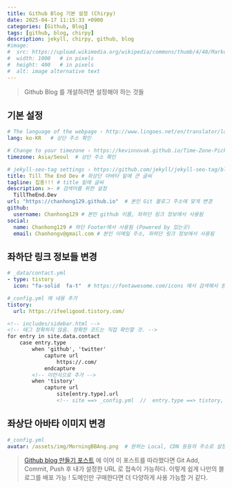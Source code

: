 ```yaml
---
title: Github Blog 기본 설정 (Chirpy)
date: 2025-04-17 11:15:33 +0900
categories: [Github, Blog]
tags: [github, blog, chirpy]
description: jekyll, chirpy, github, blog
#image:
#  src: https://upload.wikimedia.org/wikipedia/commons/thumb/4/48/Markdown-mark.svg/1200px-Markdown-mark.svg.png
#  width: 1000   # in pixels
#  height: 400   # in pixels
#  alt: image alternative text
---
```


> Github Blog 를 개설하려면 설정해야 하는 것들

## 기본 설정
```yaml
# The language of the webpage › http://www.lingoes.net/en/translator/langcode.htm
lang: ko-KR   # 상단 주소 확인

# Change to your timezone › https://kevinnovak.github.io/Time-Zone-Picker
timezone: Asia/Seoul  # 상단 주소 확인

# jekyll-seo-tag settings › https://github.com/jekyll/jekyll-seo-tag/blob/master/docs/usage.md
title: Till The End Dev # 좌상단 아바타 밑에 큰 글씨
tagline: 집중!!! # title 밑에 글씨
description: >- # 검색어를 위한 설정
  TillTheEnd.Dev
url: "https://chanhong129.github.io"  # 본인 Git 블로그 주소에 맞게 변경
github:
  username: Chanhong129 # 본인 github 이름, 좌하단 링크 정보에서 사용됨
social:
  name: Chanhong129 # 하단 Footer에서 사용됨 (Powered by 있는곳)
  email: Chanhongv@gmail.com # 본인 이메일 주소, 좌하단 링크 정보에서 사용됨
```

## 좌하단 링크 정보들 변경
```yaml
# _data/contact.yml
- type: tistory
  icon: "fa-solid  fa-t"  # https://fontawesome.com/icons 에서 검색해서 원하는 것으로 바꾸기
```
```yaml
#_config.yml 에 내용 추가
tistory:
  url: https://ifeeligood.tistory.com/
```

```html
<!-- includes/sidebar.html -->
<!-- 태그 정확하지 않음. 정확한 코드는 직접 확인할 것. -->
for entry in site.data.contact
    case entry.type
        when 'github', 'twitter'
            capture url
                https://.com/
            endcapture
        <!-- 이런식으로 추가 -->
        when 'tistory'
            capture url
                site[entry.type].url
                <!-- site ==> _config.yml  //  entry.type ==> tistory, github 등등 -->
```

## 좌상단 아바타 이미지 변경
```yaml
#_config.yml
avatar: /assets/img/MorningBBAng.png  # 원하는 Local, CDN 등등의 주소로 설정하면 된다.
```

> [Github blog 만들기 포스트](https://chanhong129.github.io/posts/create-github-blog/) 에 이어 이 포스트를 따라했다면
> Git Add, Commit, Push 후 내가 설정한 URL 로 접속이 가능하다.
> 이렇게 쉽게 나만의 블로그를 배포 가능 !
> 도메인만 구매한다면 더 다양하게 사용 가능할 거 같다.